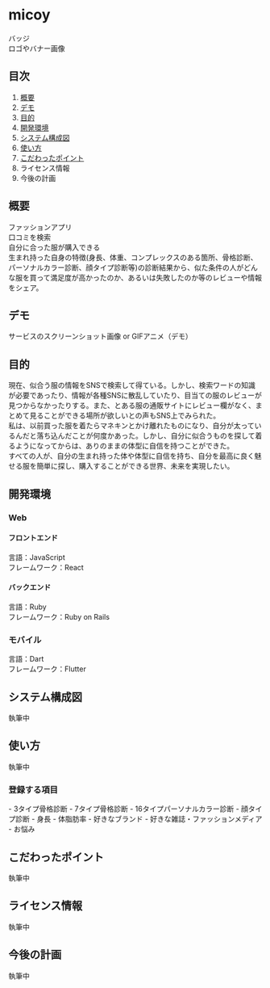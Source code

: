 # micoy
バッジ<br>
ロゴやバナー画像

## 目次
1. [概要](#about)
1. [デモ](#demo)
1. [目的](#purpose)
1. [開発環境](#dev)
1. [システム構成図](#systemConfiguration)
1. [使い方](#use)
1. [こだわったポイント](#sticking)
1. ライセンス情報
1. 今後の計画

<h2 id="about">概要</h2>
ファッションアプリ<br>
口コミを検索<br>
自分に合った服が購入できる<br>
生まれ持った自身の特徴(身長、体重、コンプレックスのある箇所、骨格診断、パーソナルカラー診断、顔タイプ診断等)の診断結果から、似た条件の人がどんな服を買って満足度が高かったのか、あるいは失敗したのか等のレビューや情報をシェア。

<h2 id="demo">デモ</h2>
サービスのスクリーンショット画像 or GIFアニメ（デモ）

<h2 id="purpose">目的</h2>
現在、似合う服の情報をSNSで検索して得ている。しかし、検索ワードの知識が必要であったり、情報が各種SNSに散乱していたり、目当ての服のレビューが見つからなかったりする。また、とある服の通販サイトにレビュー欄がなく、まとめて見ることができる場所が欲しいとの声もSNS上でみられた。<br>
私は、以前買った服を着たらマネキンとかけ離れたものになり、自分が太っているんだと落ち込んだことが何度かあった。しかし、自分に似合うものを探して着るようになってからは、ありのままの体型に自信を持つことができた。<br>
すべての人が、自分の生まれ持った体や体型に自信を持ち、自分を最高に良く魅せる服を簡単に探し、購入することができる世界、未来を実現したい。

<h2 id="dev">開発環境</h2>
<h3>Web</h3>
<h4>フロントエンド</h4>
言語：JavaScript<br>
フレームワーク：React
<h4>バックエンド</h4>
言語：Ruby<br>
フレームワーク：Ruby on Rails
<h3>モバイル</h3>
言語：Dart<br>
フレームワーク：Flutter

<h2 id="systemConfiguration">システム構成図</h2>
執筆中

<h2 id="use">使い方</h2>
執筆中

<h3>登録する項目</h3>
- 3タイプ骨格診断
- 7タイプ骨格診断
- 16タイプパーソナルカラー診断
- 顔タイプ診断
- 身長
- 体脂肪率
- 好きなブランド
- 好きな雑誌・ファッションメディア
- お悩み

<h2 id="sticking">こだわったポイント</h2>
執筆中

## ライセンス情報
執筆中

## 今後の計画
執筆中
